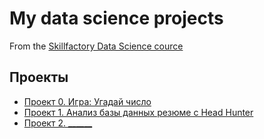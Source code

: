 # My data science projects
From the [Skillfactory Data Science cource](https://skillfactory.ru/data-scientist)

## Проекты

* [Проект 0. Игра: Угадай число](https://github.com/Balantre/New_octopus/tree/main/project_0)
* [Проект 1. Анализ базы данных резюме c Head Hunter](https://github.com/Balantre/New_octopus/tree/main/project_1)
* [Проект 2. ______](_____)
